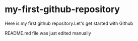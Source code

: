 # my-first-github-repository
Here is my first github repository.Let's get started with Github

README.md file was just edited manually
